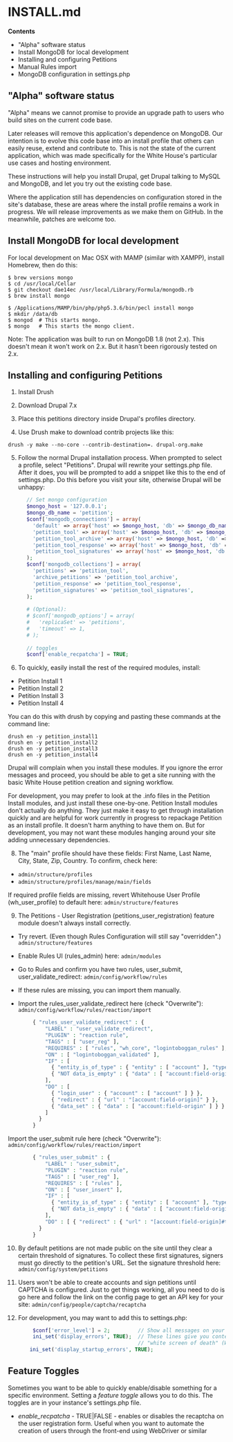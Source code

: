INSTALL.md
==============

**Contents**

* "Alpha" software status
* Install MongoDB for local development
* Installing and configuring Petitions
* Manual Rules import
* MongoDB configuration in settings.php


"Alpha" software status
--------------------------------

"Alpha" means we cannot promise to provide an upgrade path to users who build sites on the current code base.

Later releases will remove this application's dependence on MongoDB. Our intention is to evolve this code base into an install profile that others can easily reuse, extend and contribute to. This is not the state of the current application, which was made specifically for the White House's particular use cases and hosting environment.
 
These instructions will help you install Drupal, get Drupal talking to MySQL and MongoDB, and let you try out the existing code base.

Where the application still has dependencies on configuration stored in the site's database, these are areas where the install profile remains a work in progress. We will release improvements as we make them on GitHub. In the meanwhile, patches are welcome too.


Install MongoDB for local development
-------------------------------------

For local development on Mac OSX with MAMP (similar with XAMPP), install Homebrew, then do this:

```
$ brew versions mongo
$ cd /usr/local/Cellar
$ git checkout dae14ec /usr/local/Library/Formula/mongodb.rb 
$ brew install mongo

$ /Applications/MAMP/bin/php/php5.3.6/bin/pecl install mongo
$ mkdir /data/db
$ mongod  # This starts mongo.
$ mongo   # This starts the mongo client.
```

Note: The application was built to run on MongoDB 1.8 (not 2.x). This doesn't mean it won't work on 2.x. But it hasn't been rigorously tested on 2.x.


Installing and configuring Petitions
------------------------------------

1) Install Drush

2) Download Drupal 7.x

3) Place this petitions directory inside Drupal's profiles directory.

4) Use Drush make to download contrib projects like this:

```
drush -y make --no-core --contrib-destination=. drupal-org.make
```

5) Follow the normal Drupal installation process. When prompted to select
     a profile, select "Petitions". Drupal will rewrite your settings.php file.
     After it does, you will be prompted to add a snippet like this to the end
     of settings.php. Do this before you visit your site, otherwise Drupal will
     be unhappy: 

```php
      // Set mongo configuration
      $mongo_host = '127.0.0.1';
      $mongo_db_name = 'petition';
      $conf['mongodb_connections'] = array(
        'default' => array('host' => $mongo_host, 'db' => $mongo_db_name),
        'petition_tool' => array('host' => $mongo_host, 'db' => $mongo_db_name),
        'petition_tool_archive' => array('host' => $mongo_host, 'db' => $mongo_db_name),
        'petition_tool_response' => array('host' => $mongo_host, 'db' => $mongo_db_name),
        'petition_tool_signatures' => array('host' => $mongo_host, 'db' => $mongo_db_name),
      );
      $conf['mongodb_collections'] = array(
        'petitions' => 'petition_tool',
        'archive_petitions' => 'petition_tool_archive',
        'petition_response' => 'petition_tool_response',
        'petition_signatures' => 'petition_tool_signatures',
      );
  
      # (Optional): 
      # $conf['mongodb_options'] = array(
      #   'replicaSet' => 'petitions',
      #   'timeout' => 1,
      # );
      
      // toggles
      $conf['enable_recpatcha'] = TRUE;
```

6) To quickly, easily install the rest of the required modules, install:
* Petition Install 1
* Petition Install 2
* Petition Install 3
* Petition Install 4

You can do this with drush by copying and pasting these commands at the command line:

```
drush en -y petition_install1
drush en -y petition_install2
drush en -y petition_install3
drush en -y petition_install4
```

Drupal will complain when you install these modules. If you ignore the error 
messages and proceed, you should be able to get a site running with the 
basic White House petition creation and signing workflow.

For development, you may prefer to look at the .info files in the Petition
Install modules, and just install these one-by-one. Petition Install modules
don't actually do anything. They just make it easy to get through
installation quickly and are helpful for work currently in progress to
repackage Petition as an install profile. It doesn't harm anything to have
them on. But for development, you may not want these modules hanging around
your site adding unnecessary dependencies.

8) The "main" profile should have these fields: First Name, Last Name, City, 
     State, Zip, Country. To confirm, check here:
       
* `admin/structure/profiles`
* `admin/structure/profiles/manage/main/fields`

If required profile fields are missing, revert Whitehouse User Profile (wh_user_profile) to default here: `admin/structure/features`

9) The Petitions - User Registration (petitions_user_registration) feature module doesn't always install correctly.

* Try revert. (Even though Rules Configuration will still say "overridden".)
        `admin/structure/features`

* Enable Rules UI (rules_admin) here:
        `admin/modules`

* Go to Rules and confirm you have two rules, user_submit, user_validate_redirect:
        `admin/config/workflow/rules`

* If these rules are missing, you can import them manually.

* Import the rules_user_validate_redirect here (check "Overwrite"):
        `admin/config/workflow/rules/reaction/import`

```php
        { "rules_user_validate_redirect" : {
            "LABEL" : "user_validate_redirect",
            "PLUGIN" : "reaction rule",
            "TAGS" : [ "user_reg" ],
            "REQUIRES" : [ "rules", "wh_core", "logintoboggan_rules" ],
            "ON" : [ "logintoboggan_validated" ],
            "IF" : [
              { "entity_is_of_type" : { "entity" : [ "account" ], "type" : "user" } },
              { "NOT data_is_empty" : { "data" : [ "account:field-origin" ] } }
            ],
            "DO" : [
              { "login_user" : { "account" : [ "account" ] } },
              { "redirect" : { "url" : "[account:field-origin]" } },
              { "data_set" : { "data" : [ "account:field-origin" ] } }
            ]
          }
        }
```

Import the user_submit rule here (check "Overwrite"):
`admin/config/workflow/rules/reaction/import`

```php
        { "rules_user_submit" : {
            "LABEL" : "user_submit",
            "PLUGIN" : "reaction rule",
            "TAGS" : [ "user_reg" ],
            "REQUIRES" : [ "rules" ],
            "ON" : [ "user_insert" ],
            "IF" : [
              { "entity_is_of_type" : { "entity" : [ "account" ], "type" : "user" } },
              { "NOT data_is_empty" : { "data" : [ "account:field-origin" ] } }
            ],
            "DO" : [ { "redirect" : { "url" : "[account:field-origin]#thank-you=p" } } ]
          }
        }
```

10) By default petitions are not made public on the site until they clear a certain threshold of signatures. To collect these first signatures, signers must go directly to the petition's URL. Set the signature threshold here:
        `admin/config/system/petitions`

11) Users won't be able to create accounts and sign petitions until CAPTCHA is configured. Just to get things working, all you need to do is go here and follow the link on the config page to get an API key for your site:
        `admin/config/people/captcha/recaptcha`

12) For development, you may want to add this to settings.php:
 
```php
        $conf['error_level'] = 2;         // Show all messages on your screen.
        ini_set('display_errors', TRUE);  // These lines give you content on
                                          // "white screen of death" (WSOD) pages.
       ini_set('display_startup_errors', TRUE);
```

Feature Toggles
---------------

Sometimes you want to be able to quickly enable/disable something for a specific environment. Setting a _feature toggle_ allows you to do this. The toggles are in your instance's settings.php file.

* _enable_recpatcha_ - TRUE|FALSE - enables or disables the recaptcha on the user registration form. Useful when you want to automate the creation of users through the front-end using WebDriver or similar